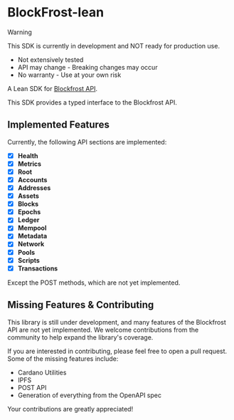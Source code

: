 # BlockFrost-lean

> [!WARNING]
> This SDK is currently in development and NOT ready for production use.
> 
> - Not extensively tested
> - API may change - Breaking changes may occur
> - No warranty - Use at your own risk

A Lean SDK for [Blockfrost API](https://blockfrost.io/).

This SDK provides a typed interface to the Blockfrost API.

## Implemented Features

Currently, the following API sections are implemented:

- [x]   **Health**
- [x]   **Metrics**
- [x]   **Root**
- [x]   **Accounts**
- [x]   **Addresses**
- [x]   **Assets**
- [x]   **Blocks**
- [x]   **Epochs**
- [x]   **Ledger**
- [x]   **Mempool**
- [x]   **Metadata**
- [x]   **Network**
- [x]   **Pools**
- [x]   **Scripts**
- [x]   **Transactions**

Except the POST methods, which are not yet implemented.

## Missing Features & Contributing

This library is still under development, and many features of the Blockfrost API are not yet implemented. We welcome contributions from the community to help expand the library's coverage.

If you are interested in contributing, please feel free to open a pull request. Some of the missing features include:

*   Cardano Utilities
*   IPFS
*   POST API
*   Generation of everything from the OpenAPI spec

Your contributions are greatly appreciated!
